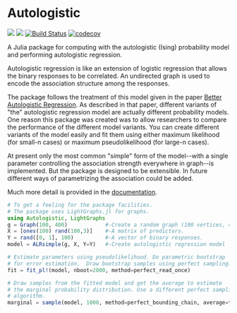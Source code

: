 # Autologistic

[![](https://img.shields.io/badge/docs-stable-blue.svg)](https://kramsretlow.github.io/Autologistic.jl/stable)
[![](https://img.shields.io/badge/docs-dev-blue.svg)](https://kramsretlow.github.io/Autologistic.jl/dev)
[![Build Status](https://travis-ci.com/kramsretlow/Autologistic.jl.svg?branch=master)](https://travis-ci.com/kramsretlow/Autologistic.jl)
[![codecov](https://codecov.io/gh/kramsretlow/Autologistic.jl/branch/master/graph/badge.svg)](https://codecov.io/gh/kramsretlow/Autologistic.jl)

A Julia package for computing with the autologistic (Ising) probability model
and performing autologistic regression.

Autologistic regression is like an extension of logistic regression that allows the binary
responses to be correlated.  An undirected graph is used to encode the association structure
among the responses.

The package follows the treatment of this model given in the paper
[Better Autologistic Regression](https://doi.org/10.3389/fams.2017.00024).  As described in
that paper, different variants of "the" autologistic regression model are actually different
probability models. One reason this package was created was to allow researchers to compare
the performance of the different model variants.  You can create different variants of
the model easily and fit them using either maximum likelihood (for small-n cases) or maximum
pseudolikelihood (for large-n cases).

At present only the most common "simple" form of the model--with a single parameter
controlling the association strength everywhere in graph--is implemented.  But the
package is designed to be extensible. In future different ways of parametrizing
the association could be added.

Much more detail is provided in the [documentation](https://kramsretlow.github.io/Autologistic.jl/stable).

```julia
# To get a feeling for the package facilities.
# The package uses LightGraphs.jl for graphs.
using Autologistic, LightGraphs
g = Graph(100, 400)            #-Create a random graph (100 vertices, 400 edges)
X = [ones(100) rand(100,3)]    #-A matrix of predictors.
Y = rand([0, 1], 100)          #-A vector of binary responses.
model = ALRsimple(g, X, Y=Y)   #-Create autologistic regression model

# Estimate parameters using pseudolikelihood. Do parametric bootstrap
# for error estimation.  Draw bootstrap samples using perfect sampling.
fit = fit_pl!(model, nboot=2000, method=perfect_read_once)

# Draw samples from the fitted model and get the average to estimate
# the marginal probability distribution. Use a different perfect sampling
# algorithm.
marginal = sample(model, 1000, method=perfect_bounding_chain, average=true)
```